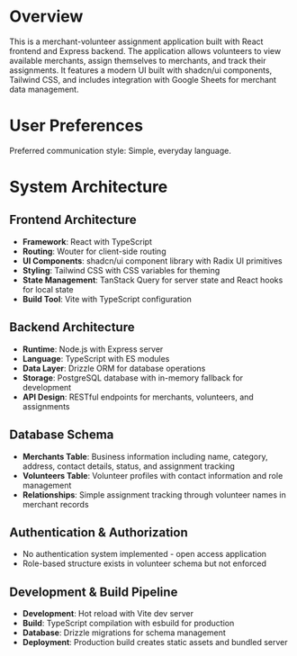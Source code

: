 # Overview

This is a merchant-volunteer assignment application built with React frontend and Express backend. The application allows volunteers to view available merchants, assign themselves to merchants, and track their assignments. It features a modern UI built with shadcn/ui components, Tailwind CSS, and includes integration with Google Sheets for merchant data management.

# User Preferences

Preferred communication style: Simple, everyday language.

# System Architecture

## Frontend Architecture
- **Framework**: React with TypeScript
- **Routing**: Wouter for client-side routing
- **UI Components**: shadcn/ui component library with Radix UI primitives
- **Styling**: Tailwind CSS with CSS variables for theming
- **State Management**: TanStack Query for server state and React hooks for local state
- **Build Tool**: Vite with TypeScript configuration

## Backend Architecture
- **Runtime**: Node.js with Express server
- **Language**: TypeScript with ES modules
- **Data Layer**: Drizzle ORM for database operations
- **Storage**: PostgreSQL database with in-memory fallback for development
- **API Design**: RESTful endpoints for merchants, volunteers, and assignments

## Database Schema
- **Merchants Table**: Business information including name, category, address, contact details, status, and assignment tracking
- **Volunteers Table**: Volunteer profiles with contact information and role management
- **Relationships**: Simple assignment tracking through volunteer names in merchant records

## Authentication & Authorization
- No authentication system implemented - open access application
- Role-based structure exists in volunteer schema but not enforced

## Development & Build Pipeline
- **Development**: Hot reload with Vite dev server
- **Build**: TypeScript compilation with esbuild for production
- **Database**: Drizzle migrations for schema management
- **Deployment**: Production build creates static assets and bundled server